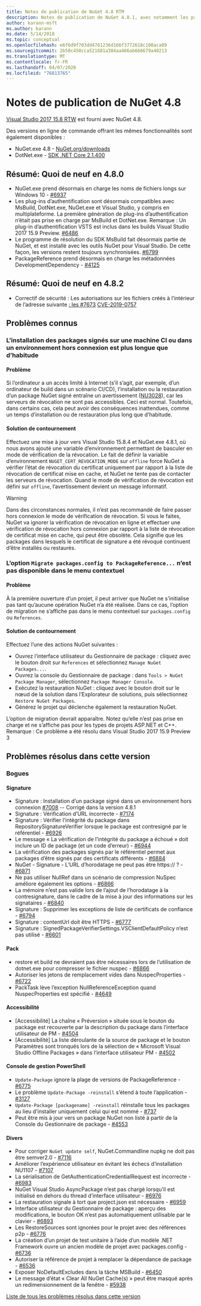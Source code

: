 ```yaml
---
title: Notes de publication de NuGet 4.8 RTM
description: Notes de publication de NuGet 4.8.1, avec notamment les problèmes connus, les résolutions de bogues, les fonctionnalités ajoutées et les DCR.
author: karann-msft
ms.author: karann
ms.date: 5/14/2018
ms.topic: conceptual
ms.openlocfilehash: e6f6d9f703dd4761236d166f3772618c100aca09
ms.sourcegitcommit: 2b50c450cca521681a384aa466ab666679a40213
ms.translationtype: MT
ms.contentlocale: fr-FR
ms.lasthandoff: 04/07/2020
ms.locfileid: "76813765"
---
```

# <a name="nuget-48-release-notes"></a>Notes de publication de NuGet 4.8

[Visual Studio 2017 15.8 RTW](https://www.visualstudio.com/news/releasenotes/vs2017-relnotes) est fourni avec NuGet 4.8.


Des versions en ligne de commande offrant les mêmes fonctionnalités sont également disponibles :
* NuGet.exe 4.8 - [NuGet.org/downloads](https://nuget.org/downloads)
* DotNet.exe - [SDK .NET Core 2.1.400](https://www.microsoft.com/net/download/visual-studio-sdks)


## <a name="summary-whats-new-in-480"></a>Résumé: Quoi de neuf en 4.8.0
* NuGet.exe prend désormais en charge les noms de fichiers longs sur Windows 10 - [#6937](https://github.com/NuGet/Home/issues/6937)
* Les plug-ins d’authentification sont désormais compatibles avec MsBuild, DotNet.exe, NuGet.exe et Visual Studio, y compris en multiplateforme. La première génération de plug-ins d’authentification n’était pas prise en charge par MsBuild et DotNet.exe. Remarque : Un plug-in d’authentification VSTS est inclus dans les builds Visual Studio 2017 15.9 Preview. [#6486](https://github.com/NuGet/Home/issues/6486)
* Le programme de résolution du SDK MsBuild fait désormais partie de NuGet, et est installé avec les outils NuGet pour Visual Studio. De cette façon, les versions restent toujours synchronisées. [#6799](https://github.com/NuGet/Home/issues/6799)
* PackageReference prend désormais en charge les métadonnées DevelopmentDependency - [#4125](https://github.com/NuGet/Home/issues/4125)

## <a name="summary-whats-new-in-482"></a>Résumé: Quoi de neuf en 4.8.2

* Correctif de sécurité : Les autorisations sur les fichiers créés à l’intérieur de l’adresse suivante [: les #7673](https://github.com/NuGet/Home/issues/7673) [CVE-2019-0757](https://portal.msrc.microsoft.com/en-us/security-guidance/advisory/CVE-2019-0757)

## <a name="known-issues"></a>Problèmes connus
### <a name="installing-signed-packages-on-a-ci-machine-or-in-an-offline-environment-takes-longer-than-usual"></a>L’installation des packages signés sur une machine CI ou dans un environnement hors connexion est plus longue que d’habitude

#### <a name="issue"></a>Problème
Si l’ordinateur a un accès limité à Internet (s’il s’agit, par exemple, d’un ordinateur de build dans un scénario CI/CD), l’installation ou la restauration d’un package NuGet signé entraîne un avertissement ([NU3028](../reference/errors-and-warnings/nu3028.md)), car les serveurs de révocation ne sont pas accessibles. Ceci est normal. Toutefois, dans certains cas, cela peut avoir des conséquences inattendues, comme un temps d’installation ou de restauration plus long que d’habitude.

#### <a name="workaround"></a>Solution de contournement
Effectuez une mise à jour vers Visual Studio 15.8.4 et NuGet.exe 4.8.1, où nous avons ajouté une variable d’environnement permettant de basculer en mode de vérification de la révocation.
Le fait de définir la variable d’environnement `NUGET_CERT_REVOCATION_MODE` sur `offline` force NuGet à vérifier l’état de révocation du certificat uniquement par rapport à la liste de révocation de certificat mise en cache, et NuGet ne tente pas de contacter les serveurs de révocation. Quand le mode de vérification de révocation est défini sur `offline`, l’avertissement devient un message informatif.

> [!Warning]
> Dans des circonstances normales, il n’est pas recommandé de faire passer hors connexion le mode de vérification de révocation. Si vous le faites, NuGet va ignorer la vérification de révocation en ligne et effectuer une vérification de révocation hors connexion par rapport à la liste de révocation de certificat mise en cache, qui peut être obsolète. Cela signifie que les packages dans lesquels le certificat de signature a été révoqué continuent d’être installés ou restaurés.

### <a name="the-migrate-packagesconfig-to-packagereference-option-is-not-available-in-the-right-click-context-menu"></a>L’option `Migrate packages.config to PackageReference...` n’est pas disponible dans le menu contextuel

#### <a name="issue"></a>Problème

À la première ouverture d’un projet, il peut arriver que NuGet ne s’initialise pas tant qu’aucune opération NuGet n’a été réalisée. Dans ce cas, l’option de migration ne s’affiche pas dans le menu contextuel sur `packages.config` ou `References`.

#### <a name="workaround"></a>Solution de contournement

Effectuez l’une des actions NuGet suivantes :
* Ouvrez l’interface utilisateur du Gestionnaire de package : cliquez avec le bouton droit sur `References` et sélectionnez `Manage NuGet Packages...`.
* Ouvrez la console du Gestionnaire de package : dans `Tools > NuGet Package Manager`, sélectionnez `Package Manager Console`.
* Exécutez la restauration NuGet : cliquez avec le bouton droit sur le nœud de la solution dans l’Explorateur de solutions, puis sélectionnez `Restore NuGet Packages`.
* Générez le projet qui déclenche également la restauration NuGet.

L’option de migration devrait apparaître. Notez qu’elle n’est pas prise en charge et ne s’affiche pas pour les types de projets ASP.NET et C++.
Remarque : Ce problème a été résolu dans Visual Studio 2017 15.9 Preview 3

## <a name="issues-fixed-in-this-release"></a>Problèmes résolus dans cette version

### <a name="bugs"></a>Bogues
#### <a name="signing"></a>Signature
* Signature : Installation d’un package signé dans un environnement hors connexion [#7008](https://github.com/NuGet/Home/issues/7008) -- Corrigé dans la version 4.8.1
* Signature : Vérification d’URL incorrecte - [#7174](https://github.com/NuGet/Home/issues/7174)
* Signature : Vérifier l’intégrité du package dans RepositorySignatureVerifier lorsque le package est contresigné par le référentiel - [#6926](https://github.com/NuGet/Home/issues/6926)
* Le message « La vérification de l’intégrité du package a échoué » doit inclure un ID de package (et un code d’erreur) - [#6944](https://github.com/NuGet/Home/issues/6944)
* La vérification des packages signés par le référentiel permet aux packages d’être signés par des certificats différents - [#6884](https://github.com/NuGet/Home/issues/6884)
* NuGet - Signature - L’URL d’horodatage ne peut pas être https:// ? - [#6871](https://github.com/NuGet/Home/issues/6871)
* Ne pas utiliser NullRef dans un scénario de compression NuSpec améliore également les options - [#6866](https://github.com/NuGet/Home/issues/6866)
* La mémoire n’est pas valide lors de l’ajout de l’horodatage à la contresignature, dans le cadre de la mise à jour des informations sur les signataires - [#6840](https://github.com/NuGet/Home/issues/6840)
* Signature : Supprimer les exceptions de liste de certificats de confiance - [#6794](https://github.com/NuGet/Home/issues/6794)
* Signature : contentUrl doit être HTTPS - [#6777](https://github.com/NuGet/Home/issues/6777)
* Signature : SignedPackageVerifierSettings.VSClientDefaultPolicy n’est pas utilisé - [#6601](https://github.com/NuGet/Home/issues/6601)


#### <a name="pack"></a>Pack
* restore et build ne devraient pas être nécessaires lors de l’utilisation de dotnet.exe pour compresser le fichier nuspec - [#6866](https://github.com/NuGet/Home/issues/6866)
* Autoriser les jetons de remplacement vides dans NuspecProperties - [#6722](https://github.com/NuGet/Home/issues/6722)
* PackTask lève l’exception NullReferenceException quand NuspecProperties est spécifié - [#4649](https://github.com/NuGet/Home/issues/4649)

#### <a name="accessibility"></a>Accessibilité
* [Accessibilité] La chaîne « Préversion » située sous le bouton du package est recouverte par la description du package dans l’interface utilisateur de PM - [#4504](https://github.com/NuGet/Home/issues/4504)
* [Accessibilité] La liste déroulante de la source de package et le bouton Paramètres sont tronqués lors de la sélection de « Microsoft Visual Studio Offline Packages » dans l’interface utilisateur PM - [#4502](https://github.com/NuGet/Home/issues/4502)

#### <a name="powershell-management-console-pmc"></a>Console de gestion PowerShell
* `Update-Package` ignore la plage de versions de PackageReference - [#6775](https://github.com/NuGet/Home/issues/6775)
* Le problème `Update-Package -reinstall` s’étend à toute l’application - [#3127](https://github.com/NuGet/Home/issues/3127)
* `Update-Package [packagename] -reinstall` réinstalle tous les packages au lieu d’installer uniquement celui qui est nommé - [#737](https://github.com/NuGet/Home/issues/737)
* Peut être mis à jour vers un package NuGet non listé à partir de la Console du Gestionnaire de package - [#4553](https://github.com/NuGet/Home/issues/4553)

#### <a name="misc"></a>Divers
* Pour corriger `NuGet update self`, NuGet.Commandline nupkg ne doit pas être semver2.0 - [#7116](https://github.com/NuGet/Home/issues/7116)
* Améliorer l’expérience utilisateur en évitant les échecs d’installation NU1107 - [#7107](https://github.com/NuGet/Home/issues/7107)
* La sérialisation de GetAuthenticationCredentialRequest est incorrecte - [#6983](https://github.com/NuGet/Home/issues/6983)
* NuGet Visual Studio AsyncPackage n’est pas chargé lorsqu’il est initialisé en dehors du thread d’interface utilisateur - [#6976](https://github.com/NuGet/Home/issues/6976)
* La restauration signale à tort que project.json est nécessaire - [#6959](https://github.com/NuGet/Home/issues/6959)
* Interface utilisateur du Gestionnaire de package : aperçu des modifications, le bouton OK n’est pas automatiquement utilisable par le clavier - [#6893](https://github.com/NuGet/Home/issues/6893)
* Les RestoreSources sont ignorées pour le projet avec des références p2p - [#6776](https://github.com/NuGet/Home/issues/6776)
* La création d’un projet de test unitaire à l’aide d’un modèle .NET Framework ouvre un ancien modèle de projet avec packages.config - [#6736](https://github.com/NuGet/Home/issues/6736)
* Autoriser la référence de projet à remplacer la dépendance de package - [#6536](https://github.com/NuGet/Home/issues/6536)
* Exposer NoDefaultExcludes dans la tâche MSBuild - [#6450](https://github.com/NuGet/Home/issues/6450)
* Le message d’état « Clear All NuGet Cache(s) » peut être masqué après un redimensionnement de la fenêtre - [#5938](https://github.com/NuGet/Home/issues/5938)


[Liste de tous les problèmes résolus dans cette version](https://github.com/NuGet/Home/issues?q=is%3Aissue+is%3Aclosed+milestone%3A%224.8")
